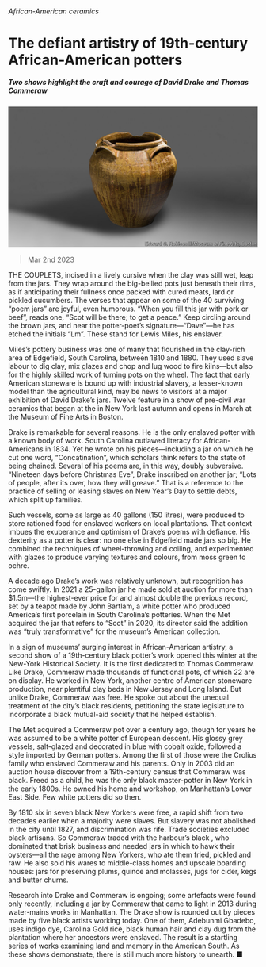 ###### African-American ceramics

# The defiant artistry of 19th-century African-American potters 

##### Two shows highlight the craft and courage of David Drake and Thomas Commeraw 

![image](images/20230304_CUP002.jpg) 

> Mar 2nd 2023 

THE COUPLETS, incised in a lively cursive when the clay was still wet, leap from the jars. They wrap around the big-bellied pots just beneath their rims, as if anticipating their fullness once packed with cured meats, lard or pickled cucumbers. The verses that appear on some of the 40 surviving “poem jars” are joyful, even humorous. “When you fill this jar with pork or beef”, reads one, “Scot will be there; to get a peace.” Keep circling around the brown jars, and near the potter-poet’s signature—“Dave”—he has etched the initials “Lm”. These stand for Lewis Miles, his enslaver.

Miles’s pottery business was one of many that flourished in the clay-rich area of Edgefield, South Carolina, between 1810 and 1880. They used slave labour to dig clay, mix glazes and chop and lug wood to fire kilns—but also for the highly skilled work of turning pots on the wheel. The fact that early American stoneware is bound up with industrial slavery, a lesser-known model than the agricultural kind, may be news to visitors at a major exhibition of David Drake’s jars. Twelve feature in a show of pre-civil war ceramics that began at the  in New York last autumn and opens in March at the Museum of Fine Arts in Boston. 

Drake is remarkable for several reasons. He is the only enslaved potter with a known body of work. South Carolina outlawed literacy for African-Americans in 1834. Yet he wrote on his pieces—including a jar on which he cut one word, “Concatination”, which scholars think refers to the state of being chained. Several of his poems are, in this way, doubly subversive. “Nineteen days before Christmas Eve”, Drake inscribed on another jar; “Lots of people, after its over, how they will greave.” That is a reference to the practice of selling or leasing slaves on New Year’s Day to settle debts, which split up families.

Such vessels, some as large as 40 gallons (150 litres), were produced to store rationed food for enslaved workers on local plantations. That context imbues the exuberance and optimism of Drake’s poems with defiance. His dexterity as a potter is clear: no one else in Edgefield made jars so big. He combined the techniques of wheel-throwing and coiling, and experimented with glazes to produce varying textures and colours, from moss green to ochre.

A decade ago Drake’s work was relatively unknown, but recognition has come swiftly. In 2021 a 25-gallon jar he made sold at auction for more than $1.5m—the highest-ever price for  and almost double the previous record, set by a teapot made by John Bartlam, a white potter who produced America’s first porcelain in South Carolina’s potteries. When the Met acquired the jar that refers to “Scot” in 2020, its director said the addition was “truly transformative” for the museum’s American collection.

In a sign of museums’ surging interest in African-American artistry, a second show of a 19th-century black potter’s work opened this winter at the New-York Historical Society. It is the first dedicated to Thomas Commeraw. Like Drake, Commeraw made thousands of functional pots, of which 22 are on display. He worked in New York, another centre of American stoneware production, near plentiful clay beds in New Jersey and Long Island. But unlike Drake, Commeraw was free. He spoke out about the unequal treatment of the city’s black residents, petitioning the state legislature to incorporate a black mutual-aid society that he helped establish. 

The Met acquired a Commeraw pot over a century ago, though for years he was assumed to be a white potter of European descent. His glossy grey vessels, salt-glazed and decorated in blue with cobalt oxide, followed a style imported by German potters. Among the first of those were the Crolius family who enslaved Commeraw and his parents. Only in 2003 did an auction house discover from a 19th-century census that Commeraw was black. Freed as a child, he was the only black master-potter in New York in the early 1800s. He owned his home and workshop, on Manhattan’s Lower East Side. Few white potters did so then.

By 1810 six in seven black New Yorkers were free, a rapid shift from two decades earlier when a majority were slaves. But slavery was not abolished in the city until 1827, and discrimination was rife. Trade societies excluded black artisans. So Commeraw traded with the harbour’s black , who dominated that brisk business and needed jars in which to hawk their oysters—all the rage among New Yorkers, who ate them fried, pickled and raw. He also sold his wares to middle-class homes and upscale boarding houses: jars for preserving plums, quince and molasses, jugs for cider, kegs and butter churns.

Research into Drake and Commeraw is ongoing; some artefacts were found only recently, including a jar by Commeraw that came to light in 2013 during water-mains works in Manhattan. The Drake show is rounded out by pieces made by five black artists working today. One of them, Adebunmi Gbadebo, uses indigo dye, Carolina Gold rice, black human hair and clay dug from the plantation where her ancestors were enslaved. The result is a startling series of works examining land and memory in the American South. As these shows demonstrate, there is still much more history to unearth. ■


